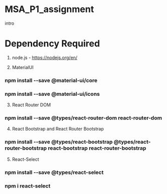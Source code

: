 # MSA_P1_assignment

intro

# Dependency Required

1. node.js - https://nodejs.org/en/

2. MaterialUI
### npm install --save @material-ui/core
### npm install --save @material-ui/icons

3. React Router DOM
### npm install --save @types/react-router-dom react-router-dom

4. React Bootstrap and React Router Bootstrap
### npm install --save @types/react-bootstrap @types/react-router-bootstrap react-bootstrap react-router-bootstrap

5. React-Select
### npm install --save @types/react-select
### npm i react-select